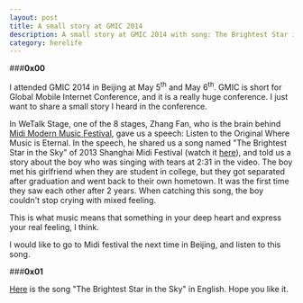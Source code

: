 ```yaml
---
layout: post 
title: A small story at GMIC 2014
description: A small story at GMIC 2014 with song: The Brightest Star in the Sky
category: herelife
---
```


###**0x00**

I attended GMIC 2014 in Beijing at May 5<sup>th</sup> and May 6<sup>th</sup>.
GMIC is short for Global Mobile Internet Conference, and it is a really huge conference. 
I just want to share a small story I heard in the conference.

In WeTalk Stage, one of the 8 stages, Zhang Fan, who is the brain behind 
[Midi Modern Music Festival](http://en.wikipedia.org/wiki/Midi_Music_Festival), gave us a speech: Listen to the Original Where Music is Eternal. 
In the speech, he shared us a song named "The Brightest Star in the Sky" of 2013 Shanghai Midi Festival
(watch it [here](https://www.youtube.com/watch?v=Z7qgMJCmAHs)), and told us a story about the boy 
who was singing with tears at 2:31 in the video. The boy met his girlfriend when they are student in college, 
but they got separated after graduation and went back to their own hometown. It was the first time they saw each other
after 2 years. When catching this song, the boy couldn't stop crying with mixed feeling.
	
This is what music means that something in your deep heart and express your real feeling, I think.

I would like to go to Midi festival the next time in Beijing, and listen to this song.
	
###**0x01**

[Here](http://smileboxx.blogspot.com/2013/08/escape-plan-brightest-star-in-night-sky.html) is the song 
"The Brightest Star in the Sky" in English. Hope you like it.
